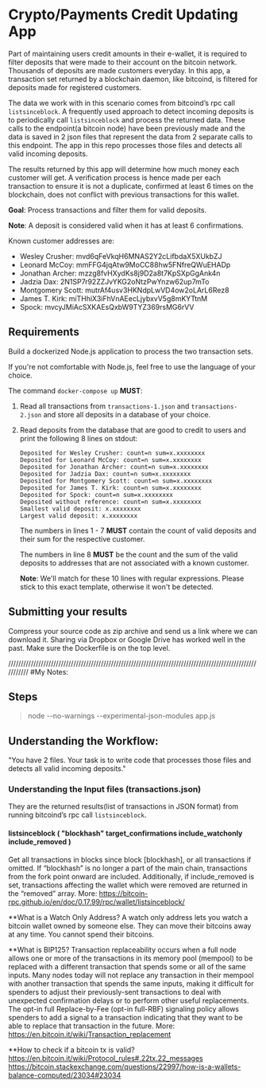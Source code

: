 # Crypto/Payments Credit Updating App

Part of maintaining users credit amounts in their e-wallet, it is required to filter deposits that were made to their account on the bitcoin network. Thousands of deposits are made customers everyday. In this app, a transaction set returned by a blockchain daemon, like bitcoind, is filtered for deposits made for registered customers.

The data we work with in this scenario comes from bitcoind’s rpc call `listsinceblock`. A frequently used approach to detect incoming deposits is to periodically call `listsinceblock` and process the returned data. These calls to the endpoint(a bitcoin node) have been previously made and the data is saved in 2 json files that represent the data from 2 separate calls to this endpoint.  The app in this repo processes those files and detects all valid incoming deposits.

The results returned by this app will determine how much money each customer will get. A verification process is hence made per each transaction to ensure it is not a duplicate, confirmed at least 6 times on the blockchain, does not conflict with previous transactions for this wallet.

**Goal**: Process transactions and filter them for valid deposits.

**Note**: A deposit is considered valid when it has at least 6 confirmations.

Known customer addresses are:
* Wesley Crusher: mvd6qFeVkqH6MNAS2Y2cLifbdaX5XUkbZJ
* Leonard McCoy: mmFFG4jqAtw9MoCC88hw5FNfreQWuEHADp
* Jonathan Archer: mzzg8fvHXydKs8j9D2a8t7KpSXpGgAnk4n
* Jadzia Dax: 2N1SP7r92ZZJvYKG2oNtzPwYnzw62up7mTo
* Montgomery Scott: mutrAf4usv3HKNdpLwVD4ow2oLArL6Rez8
* James T. Kirk: miTHhiX3iFhVnAEecLjybxvV5g8mKYTtnM
* Spock: mvcyJMiAcSXKAEsQxbW9TYZ369rsMG6rVV

## Requirements

Build a dockerized Node.js application to process the two transaction sets. 

If you're not comfortable with Node.js, feel free to use the language of your choice.

The command `docker-compose up` **MUST**:

1. Read all transactions from `transactions-1.json` and `transactions-2.json` and store all deposits in a database of your choice.
2. Read deposits from the database that are good to credit to users and print the following 8 lines on stdout:

    ```
    Deposited for Wesley Crusher: count=n sum=x.xxxxxxxx
    Deposited for Leonard McCoy: count=n sum=x.xxxxxxxx
    Deposited for Jonathan Archer: count=n sum=x.xxxxxxxx
    Deposited for Jadzia Dax: count=n sum=x.xxxxxxxx
    Deposited for Montgomery Scott: count=n sum=x.xxxxxxxx
    Deposited for James T. Kirk: count=n sum=x.xxxxxxxx
    Deposited for Spock: count=n sum=x.xxxxxxxx
    Deposited without reference: count=n sum=x.xxxxxxxx
    Smallest valid deposit: x.xxxxxxxx
    Largest valid deposit: x.xxxxxxxx
    ```

    The numbers in lines 1 - 7 **MUST** contain the count of valid deposits and their sum for the respective customer.
    
    The numbers in line 8 **MUST** be the count and the sum of the valid deposits to addresses that are not associated with a known customer.

    **Note**: We'll match for these 10 lines with regular expressions. Please stick to this exact template, otherwise it won't be detected.

## Submitting your results

Compress your source code as zip archive and send us a link where we can download it. Sharing via Dropbox or Google Drive has worked well in the past. Make sure the Dockerfile is on the top level.

///////////////////////////////////////////////////////////////////////////////////////////////////////////
#My Notes:

## Steps
> node --no-warnings --experimental-json-modules app.js


## Understanding the Workflow:
"You have 2 files. Your task is to write code that processes those files and detects all valid incoming deposits."

### Understanding the Input files (transactions.json)
They are the returned results(list of transactions in JSON format) from running bitcoind’s rpc call `listsinceblock`.
#### listsinceblock ( "blockhash" target_confirmations include_watchonly include_removed )
Get all transactions in blocks since block [blockhash], or all transactions if omitted. If “blockhash” is no longer a part of the main chain, transactions from the fork point onward are included. Additionally, if include_removed is set, transactions affecting the wallet which were removed are returned in the “removed” array.
More: https://bitcoin-rpc.github.io/en/doc/0.17.99/rpc/wallet/listsinceblock/

**What is a Watch Only Address? 
A watch only address lets you watch a bitcoin wallet owned by someone else. They can move their bitcoins away at any time. You cannot spend their bitcoins.

**What is BIP125?
Transaction replaceability occurs when a full node allows one or more of the transactions in its memory pool (mempool) to be replaced with a different transaction that spends some or all of the same inputs.
Many nodes today will not replace any transaction in their mempool with another transaction that spends the same inputs, making it difficult for spenders to adjust their previously-sent transactions to deal with unexpected confirmation delays or to perform other useful replacements. The opt-in full Replace-by-Fee (opt-in full-RBF) signaling policy allows spenders to add a signal to a transaction indicating that they want to be able to replace that transaction in the future.
More: https://en.bitcoin.it/wiki/Transaction_replacement 

**How to check if a bitcoin tx is valid?
https://en.bitcoin.it/wiki/Protocol_rules#.22tx.22_messages 
https://bitcoin.stackexchange.com/questions/22997/how-is-a-wallets-balance-computed/23034#23034 


